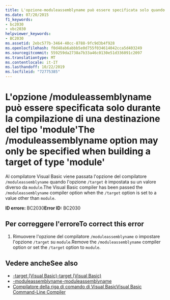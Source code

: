 ```yaml
---
title: L'opzione-moduleassemblyname può essere specificata solo quando si compila una destinazione di tipo ' Module '
ms.date: 07/20/2015
f1_keywords:
- bc2030
- vbc2030
helpviewer_keywords:
- BC2030
ms.assetid: 2ebc577b-3464-40cc-8788-9fc9d3b4f928
ms.openlocfilehash: f0d48ab6abbb5e0d755f034614042cca5d403249
ms.sourcegitcommit: 559259da2738a7b33a46c0130e51d336091c2097
ms.translationtype: MT
ms.contentlocale: it-IT
ms.lasthandoff: 10/22/2019
ms.locfileid: "72775385"
---
```

# <a name="the-moduleassemblyname-option-may-only-be-specified-when-building-a-target-of-type-module"></a><span data-ttu-id="8c471-102">L'opzione /moduleassemblyname può essere specificata solo durante la compilazione di una destinazione del tipo 'module'</span><span class="sxs-lookup"><span data-stu-id="8c471-102">The /moduleassemblyname option may only be specified when building a target of type 'module'</span></span>
<span data-ttu-id="8c471-103">Al compilatore Visual Basic viene passata l'opzione del compilatore `/moduleassemblyname` quando l'opzione `/target` è impostata su un valore diverso da `module`.</span><span class="sxs-lookup"><span data-stu-id="8c471-103">The Visual Basic compiler has been passed the `/moduleassemblyname` compiler option when the `/target` option is set to a value other than `module`.</span></span>  
  
 <span data-ttu-id="8c471-104">**ID errore:** BC2030</span><span class="sxs-lookup"><span data-stu-id="8c471-104">**Error ID:** BC2030</span></span>  
  
## <a name="to-correct-this-error"></a><span data-ttu-id="8c471-105">Per correggere l'errore</span><span class="sxs-lookup"><span data-stu-id="8c471-105">To correct this error</span></span>  
  
1. <span data-ttu-id="8c471-106">Rimuovere l'opzione del compilatore `/moduleassemblyname` o impostare l'opzione `/target` su `module`.</span><span class="sxs-lookup"><span data-stu-id="8c471-106">Remove the `/moduleassemblyname` compiler option or set the `/target` option to `module`.</span></span>  
  
## <a name="see-also"></a><span data-ttu-id="8c471-107">Vedere anche</span><span class="sxs-lookup"><span data-stu-id="8c471-107">See also</span></span>

- [<span data-ttu-id="8c471-108">-target (Visual Basic)</span><span class="sxs-lookup"><span data-stu-id="8c471-108">-target (Visual Basic)</span></span>](../../visual-basic/reference/command-line-compiler/target.md)
- [<span data-ttu-id="8c471-109">-moduleassemblyname</span><span class="sxs-lookup"><span data-stu-id="8c471-109">-moduleassemblyname</span></span>](../../visual-basic/reference/command-line-compiler/moduleassemblyname.md)
- [<span data-ttu-id="8c471-110">Compilatore della riga di comando di Visual Basic</span><span class="sxs-lookup"><span data-stu-id="8c471-110">Visual Basic Command-Line Compiler</span></span>](../../visual-basic/reference/command-line-compiler/index.md)
